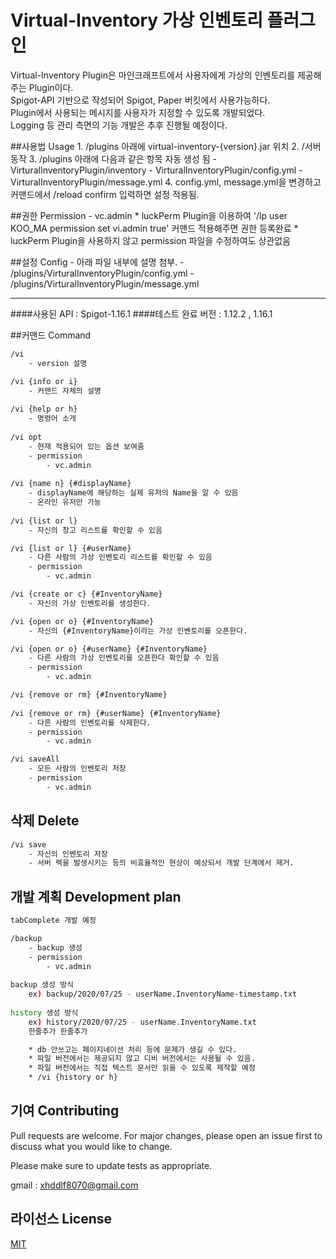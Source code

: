 # Virtual-Inventory 가상 인벤토리 플러그인
Virtual-Inventory Plugin은 마인크래프트에서 사용자에게 가상의 인벤토리를 제공해주는 Plugin이다.<br/>
Spigot-API 기반으로 작성되어 Spigot, Paper 버킷에서 사용가능하다.<br/>
Plugin에서 사용되는 메시지를 사용자가 지정할 수 있도록 개발되었다.<br/>
Logging 등 관리 측면의 기능 개발은 추후 진행될 예정이다.<br/>

##사용법 Usage
	 1. /plugins 아래에 virtual-inventory-{version}.jar 위치 
	 2. /서버 동작
	 3. /plugins 아래에 다음과 같은 항목 자동 생성 됨
		- VirturalInventoryPlugin/inventory
		- VirturalInventoryPlugin/config.yml
		- VirturalInventoryPlugin/message.yml
	 4. config.yml, message.yml을 변경하고 커맨드에서 /reload confirm 입력하면 설정 적용됨.
	
##권한 Permission
    - vc.admin
	* luckPerm Plugin을 이용하여 '/lp user KOO_MA permission set vi.admin true' 커맨드 적용해주면 권한 등록완료
	* luckPerm Plugin을 사용하지 않고 permission 파일을 수정하여도 상관없음

##설정 Config
	- 아래 파일 내부에 설명 첨부.
	- /plugins/VirturalInventoryPlugin/config.yml
	- /plugins/VirturalInventoryPlugin/message.yml
	
<hr>

####사용된 API : Spigot-1.16.1
####테스트 완료 버전 : 1.12.2 , 1.16.1 

##커맨드 Command
```bash
/vi
	- version 설명

/vi {info or i}
	- 커맨드 자체의 설명
	
/vi {help or h}
	- 명령어 소개
	
/vi opt
	- 현재 적용되어 있는 옵션 보여줌
	- permission
		- vc.admin	
		
/vi {name n} {#displayName}
	- displayName에 해당하는 실제 유저의 Name을 알 수 있음
	- 온라인 유저만 가능
	
/vi {list or l}
	- 자신의 창고 리스트를 확인할 수 있음

/vi {list or l} {#userName}
	- 다른 사람의 가상 인벤토리 리스트를 확인할 수 있음
	- permission
		- vc.admin

/vi {create or c} {#InventoryName}
	- 자신의 가상 인벤토리를 생성한다.

/vi {open or o} {#InventoryName}
	- 자신의 {#InventoryName}이라는 가상 인벤토리를 오픈한다.

/vi {open or o} {#userName} {#InventoryName}
	- 다른 사람의 가상 인벤토리를 오픈한다 확인할 수 있음
	- permission
		- vc.admin

/vi {remove or rm} {#InventoryName}
	
/vi {remove or rm} {#userName} {#InventoryName}
	- 다른 사람의 인벤토리를 삭제한다.
	- permission
		- vc.admin

/vi saveAll
	- 모든 사람의 인벤토리 저장
	- permission
		- vc.admin
```

## 삭제 Delete

```bash
/vi save
	- 자신의 인벤토리 저장
	- 서버 렉을 발생시키는 등의 비효율적인 현상이 예상되서 개발 단계에서 제거.
```

## 개발 계획 Development plan

```bash
tabComplete 개발 예정

/backup 
	- backup 생성
	- permission
		- vc.admin
		
backup 생성 방식
	ex) backup/2020/07/25 - userName.InventoryName-timestamp.txt
	
history 생성 방식
	ex) history/2020/07/25 - userName.InventoryName.txt
	한줄추가 한줄추가

    * db 안쓰고는 페이지네이션 처리 등에 문제가 생길 수 있다.
    * 파일 버전에서는 제공되지 않고 디비 버전에서는 사용될 수 있음.
    * 파일 버전에서는 직접 텍스트 문서만 읽을 수 있도록 제작할 예정
    * /vi {history or h}
```

## 기여 Contributing
Pull requests are welcome. For major changes, please open an issue first to discuss what you would like to change.

Please make sure to update tests as appropriate.

gmail : xhddlf8070@gmail.com
## 라이선스 License
[MIT](https://choosealicense.com/licenses/mit/)